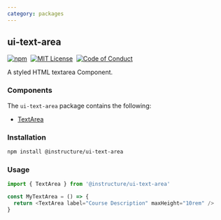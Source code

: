 ```yaml
---
category: packages
---
```


## ui-text-area

[![npm][npm]][npm-url]&nbsp;
[![MIT License][license-badge]][license]&nbsp;
[![Code of Conduct][coc-badge]][coc]

A styled HTML textarea Component.

### Components

The `ui-text-area` package contains the following:

- [TextArea](#TextArea)

### Installation

```sh
npm install @instructure/ui-text-area
```

### Usage

```js
import { TextArea } from '@instructure/ui-text-area'

const MyTextArea = () => {
  return <TextArea label="Course Description" maxHeight="10rem" />
}
```

[npm]: https://img.shields.io/npm/v/@instructure/ui-text-area.svg
[npm-url]: https://npmjs.com/package/@instructure/ui-text-area
[license-badge]: https://img.shields.io/npm/l/instructure-ui.svg?style=flat-square
[license]: https://github.com/instructure/instructure-ui/blob/master/LICENSE
[coc-badge]: https://img.shields.io/badge/code%20of-conduct-ff69b4.svg?style=flat-square
[coc]: https://github.com/instructure/instructure-ui/blob/master/CODE_OF_CONDUCT.md
